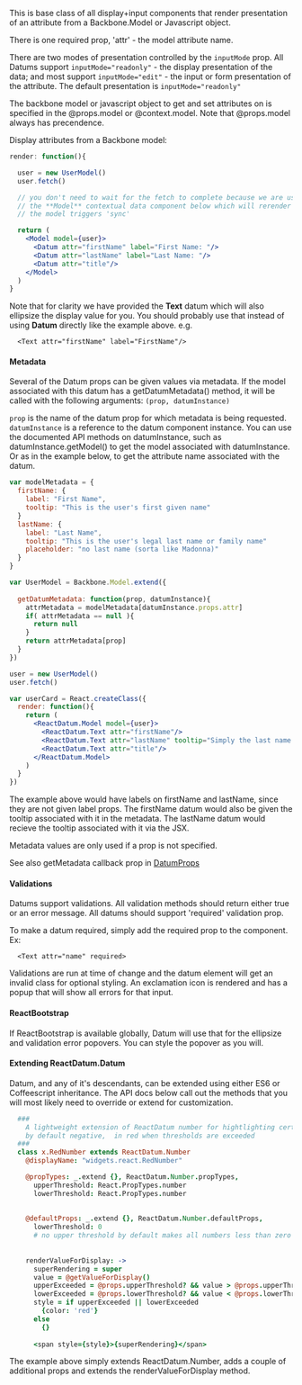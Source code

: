 
This is base class of all display+input components that render presentation of an attribute from a Backbone.Model or Javascript object.

There is one required prop, 'attr' - the model attribute name.

There are two modes of presentation controlled by the `inputMode` prop.  All Datums support `inputMode="readonly"` - the display presentation of the data; and most support `inputMode="edit"` - the input or form presentation of the attribute. The default presentation is `inputMode="readonly"` 

The backbone model or javascript object to get and set attributes on is specified in the @props.model or @context.model. Note that @props.model always has precendence.

Display attributes from a Backbone model:

```jsx
render: function(){

  user = new UserModel()
  user.fetch()

  // you don't need to wait for the fetch to complete because we are using
  // the **Model** contextual data component below which will rerender when
  // the model triggers 'sync'

  return (
    <Model model={user}>
      <Datum attr="firstName" label="First Name: "/>
      <Datum attr="lastName" label="Last Name: "/>
      <Datum attr="title"/>
    </Model>
  )
}
```

Note that for clarity we have provided the **Text** datum which will also ellipsize the display value for you.  You should probably use that instead of using **Datum** directly like the example above.  e.g.
```
  <Text attr="firstName" label="FirstName"/>
```

#### Metadata

Several of the Datum props can be given values via metadata.   If the model associated with this datum has a getDatumMetadata() method, it will be called with the following arguments: `(prop, datumInstance)`  

`prop` is the name of the datum prop for which metadata is being requested.
`datumInstance` is a reference to the datum component instance.  You can use the documented API methods on datumInstance, such as datumInstance.getModel() to get the model associated with datumInstance. Or as in the example below, to get the attribute name associated with the datum.

```jsx
var modelMetadata = {
  firstName: {
    label: "First Name",
    tooltip: "This is the user's first given name"
  }
  lastName: {
    label: "Last Name",
    tooltip: "This is the user's legal last name or family name"
    placeholder: "no last name (sorta like Madonna)"
  }
}

var UserModel = Backbone.Model.extend({
  
  getDatumMetadata: function(prop, datumInstance){
    attrMetadata = modelMetadata[datumInstance.props.attr]
    if( attrMetadata == null ){ 
      return null 
    } 
    return attrMetadata[prop]
  }
})

user = new UserModel()
user.fetch()

var userCard = React.createClass({
  render: function(){
    return (
      <ReactDatum.Model model={user}>
        <ReactDatum.Text attr="firstName"/>
        <ReactDatum.Text attr="lastName" tooltip="Simply the last name (no Madonnas allowed)"/>
        <ReactDatum.Text attr="title"/>
      </ReactDatum.Model>
    )
  }
})
```
The example above would have labels on firstName and lastName, since they are not given label props.   The firstName datum would also be given the tooltip associated with it in the metadata.  The lastName datum would recieve the tooltip associated with it via the JSX.   

Metadata values are only used if a prop is not specified.

See also getMetadata callback prop in [DatumProps](#Datum-propTypes)


#### Validations

Datums support validations.  All validation methods should return either true or an error message.  All datums should support 'required' validation prop.

To make a datum required, simply add the required prop to the component.  Ex:
```
  <Text attr="name" required>
```
Validations are run at time of change and the datum element will get an invalid class for optional styling.  An exclamation icon is rendered and has a popup that will show all errors for that input.

#### ReactBootstrap 

If ReactBootstrap is available globally, Datum will use that for the ellipsize and validation error popovers.  You can style the popover as you will.  

#### Extending ReactDatum.Datum

Datum, and any of it's descendants, can be extended using either ES6 or Coffeescript inheritance.  The API docs below call out the methods that you will most likely need to override or extend for customization.

```coffeescript
  ###
    A lightweight extension of ReactDatum number for hightlighting certain numbers,
    by default negative,  in red when thresholds are exceeded 
  ###
  class x.RedNumber extends ReactDatum.Number
    @displayName: "widgets.react.RedNumber"

    @propTypes: _.extend {}, ReactDatum.Number.propTypes,
      upperThreshold: React.PropTypes.number
      lowerThreshold: React.PropTypes.number
      
    
    @defaultProps: _.extend {}, ReactDatum.Number.defaultProps,
      lowerThreshold: 0
      # no upper threshold by default makes all numbers less than zero red
      
      
    renderValueForDisplay: ->
      superRendering = super
      value = @getValueForDisplay()
      upperExceeded = @props.upperThreshold? && value > @props.upperThreshold
      lowerExceeded = @props.lowerThreshold? && value < @props.lowerThreshold
      style = if upperExceeded || lowerExceeded
        {color: 'red'}
      else
        {}
      
      <span style={style}>{superRendering}</span>
``` 

The example above simply extends ReactDatum.Number, adds a couple of additional props and extends the renderValueForDisplay method.  

  




